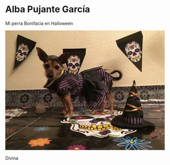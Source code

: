 # Alba Pujante García

Mi perra Bonifacia en Halloween


![Mi perra disfrazada de bruja](/images/7973C994-5AA8-4224-AF3D-563477FB1EEC.jpeg)

Divina

